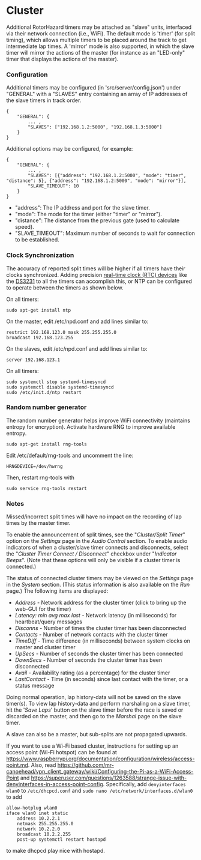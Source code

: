# Cluster

Additional RotorHazard timers may be attached as "slave" units, interfaced via their network connection (i.e., WiFi).  The default mode is 'timer' (for split timing), which allows multiple timers to be placed around the track to get intermediate lap times.  A 'mirror' mode is also supported, in which the slave timer will mirror the actions of the master (for instance as an "LED-only" timer that displays the actions of the master).

### Configuration

Additional timers may be configured (in 'src/server/config.json') under "GENERAL" with a "SLAVES" entry containing an array of IP addresses of the slave timers in track order.

```
{
	"GENERAL": {
		... ,
		"SLAVES": ["192.168.1.2:5000", "192.168.1.3:5000"]
	}
}
```

Additional options may be configured, for example:

```
{
	"GENERAL": {
		... ,
		"SLAVES": [{"address": "192.168.1.2:5000", "mode": "timer", "distance": 5}, {"address": "192.168.1.2:5000", "mode": "mirror"}],
		"SLAVE_TIMEOUT": 10
	}
}
```
* "address": The IP address and port for the slave timer.
* "mode": The mode for the timer (either "timer" or "mirror").
* "distance": The distance from the previous gate (used to calculate speed).
* "SLAVE_TIMEOUT": Maximum number of seconds to wait for connection to be established.

### Clock Synchronization

The accuracy of reported split times will be higher if all timers have their clocks synchronized. Adding precision [real-time clock (RTC) devices](Real%20Time%20Clock.md) like the [DS3231](https://www.adafruit.com/product/3013) to all the timers can accomplish this, or NTP can be configured to operate between the timers as shown below.

On all timers:

	sudo apt-get install ntp

On the master, edit /etc/npd.conf and add lines similar to:

	restrict 192.168.123.0 mask 255.255.255.0
	broadcast 192.168.123.255
	
On the slaves, edit /etc/npd.conf and add lines similar to:

	server 192.168.123.1

On all timers:

	sudo systemctl stop systemd-timesyncd
	sudo systemctl disable systemd-timesyncd
	sudo ​/etc/init.d/ntp restart

### Random number generator

The random number generator helps improve WiFi connectivity (maintains entropy for encryption). Activate hardware RNG to improve available entropy.

	sudo apt-get install rng-tools

Edit /etc/default/rng-tools and uncomment the line:

    HRNGDEVICE=/dev/hwrng

Then, restart rng-tools with

    sudo service rng-tools restart

### Notes

Missed/incorrect split times will have no impact on the recording of lap times by the master timer.

To enable the announcement of split times, see the "*Cluster/Split Timer*" option on the *Settings* page in the *Audio Control* section. To enable audio indicators of when a cluster/slave timer connects and disconnects, select the "*Cluster Timer Connect / Disconnect*" checkbox under "*Indicator Beeps*". (Note that these options will only be visible if a cluster timer is connected.)

The status of connected cluster timers may be viewed on the *Settings* page in the *System* section. (This status information is also available on the *Run* page.) The following items are displayed:
 * *Address* - Network address for the cluster timer (click to bring up the web-GUI for the timer)
 * *Latency: min avg max last* - Network latency (in milliseconds) for heartbeat/query messages
 * *Disconns* - Number of times the cluster timer has been disconnected
 * *Contacts* - Number of network contacts with the cluster timer
 * *TimeDiff* - Time difference (in milliseconds) between system clocks on master and cluster timer
 * *UpSecs* - Number of seconds the cluster timer has been connected
 * *DownSecs* - Number of seconds the cluster timer has been disconnected
 * *Avail* - Availability rating (as a percentage) for the cluster timer
 * *LastContact* - Time (in seconds) since last contact with the timer, or a status message

Doing normal operation, lap history-data will not be saved on the slave timer(s). To view lap history-data and perform marshaling on a slave timer, hit the '*Save Laps*' button on the slave timer before the race is saved or discarded on the master, and then go to the *Marshal* page on the slave timer.

A slave can also be a master, but sub-splits are not propagated upwards.

If you want to use a Wi-Fi based cluster, instructions for setting up an access point (Wi-Fi hotspot) can be found at
<https://www.raspberrypi.org/documentation/configuration/wireless/access-point.md>.
Also, read <https://github.com/mr-canoehead/vpn_client_gateway/wiki/Configuring-the-Pi-as-a-WiFi-Access-Point>
and <https://superuser.com/questions/1263588/strange-issue-with-denyinterfaces-in-access-point-config>.
Specifically, add `denyinterfaces wlan0` to `/etc/dhcpcd.conf` and `sudo nano /etc/network/interfaces.d/wlan0`
to add

```
allow-hotplug wlan0
iface wlan0 inet static
	address 10.2.2.1
	netmask 255.255.255.0
	network 10.2.2.0
	broadcast 10.2.2.255
	post-up systemctl restart hostapd
```
to make dhcpcd play nice with hostapd.
